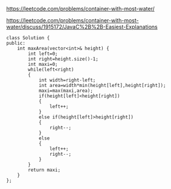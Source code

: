 https://leetcode.com/problems/container-with-most-water/

https://leetcode.com/problems/container-with-most-water/discuss/1915172/JavaC%2B%2B-Easiest-Explanations

```
class Solution {
public:
    int maxArea(vector<int>& height) {
        int left=0;
        int right=height.size()-1;
        int maxi=0;
        while(left<right)
        {
            int width=right-left;
            int area=width*min(height[left],height[right]);
            maxi=max(maxi,area);
            if(height[left]<height[right])
            {
                left++;
            }
            else if(height[left]>height[right])
            {
                right--;
            }
            else
            {
                left++;
                right--;
            }
        }
        return maxi;
    }
};
```
